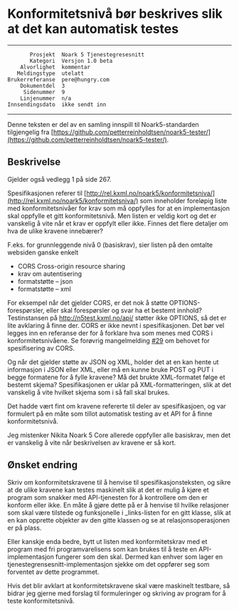 Konformitetsnivå bør beskrives slik at det kan automatisk testes
================================================================

 ------------------  ---------------------------------
           Prosjekt  Noark 5 Tjenestegresesnitt
           Kategori  Versjon 1.0 beta
        Alvorlighet  kommentar
       Meldingstype  utelatt
    Brukerreferanse  pere@hungry.com
        Dokumentdel  3
         Sidenummer  9
        Linjenummer  n/a
    Innsendingsdato  ikke sendt inn
 ------------------  ---------------------------------

Denne teksten er del av en samling innspill til Noark5-standarden
tilgjengelig fra [https://github.com/petterreinholdtsen/noark5-tester/](https://github.com/petterreinholdtsen/noark5-tester/).

Beskrivelse
-----------

Gjelder også vedlegg 1 på side 267.

Spesifikasjonen referer til
[http://rel.kxml.no/noark5/konformitetsniva/](http://rel.kxml.no/noark5/konformitetsniva/)
som inneholder foreløpig liste med konformitetsnivåer for krav som må
oppfylles for at en implementasjon skal oppfylle et gitt
konformitetsnivå.  Men listen er veldig kort og det er vanskelig å
vite når et krav er oppfylt eller ikke.  Finnes det flere detaljer om
hva de ulike kravene innebærer?

F.eks. for grunnleggende nivå 0 (basiskrav), sier listen på den
omtalte websiden ganske enkelt

 * CORS Cross-origin resource sharing
 * krav om autentisering
 * formatstøtte – json
 * formatstøtte – xml
 
For eksempel når det gjelder CORS, er det nok å støtte
OPTIONS-forespørsler, eller skal forespørsler og svar ha et bestemt
innhold?  Testinstansen på http://n5test.kxml.no/api/ støtter ikke
OPTIONS, så det er lite avklaring å finne der.  CORS er ikke nevnt i
spesifikasjonen.  Det bør vel legges inn en referanse der for å
forklare hva som menes med CORS i konformitetsnivåene.  Se forøvrig
mangelmelding
[#29](https://github.com/arkivverket/noark5-tjenestegrensesnitt-standard/issues/29)
om behovet for spesifisering av CORS.

Og når det gjelder støtte av JSON og XML, holder det at en kan hente
ut informasjon i JSON eller XML, eller må en kunne bruke POST og PUT i
begge formatene for å fylle kravene?  Må det brukte XML-formatet følge
et bestemt skjema?  Spesifikasjonen er uklar på XML-formatteringen,
slik at det vanskelig å vite hvilket skjema som i så fall skal brukes.

Det hadde vært fint om kravene refererte til deler av spesifikasjoen,
og var formulert på en måte som tillot automatisk testing av et API
for å finne konformitetsnivå.

Jeg mistenker Nikita Noark 5 Core allerede oppfyller alle basiskrav,
men det er vanskelig å vite når beskrivelsen av kravene er så kort.

Ønsket endring
--------------

Skriv om konformitetskravene til å henvise til spesifikasjonsteksten,
og sikre at de ulike kravene kan testes maskinelt slik at det er mulig
å kjøre et program som snakker med API-tjenesten for å kontrollere om
den er konform eller ikke.  En måte å gjøre dette på er å henvise til
hvilke relasjoner som skal være tilstede og funksjonelle i
\_links-listen for en gitt klasse, slik at en kan opprette objekter av
den gitte klassen og se at relasjonsoperasjonen er på plass.

Eller kanskje enda bedre, bytt ut listen med konformitetskrav med et
program med fri programvarelisens som kan brukes til å teste en
API-implementasjon fungerer som den skal.  Dermed kan enhver som lager
en tjenestegrensesnitt-implementasjon sjekke om det oppfører seg som
forventet av dette programmet.

Hvis det blir avklart at konformitetskravene skal være maskinelt
testbare, så bidrar jeg gjerne med forslag til formuleringer og
skriving av program for å teste konformitetsnivå.
